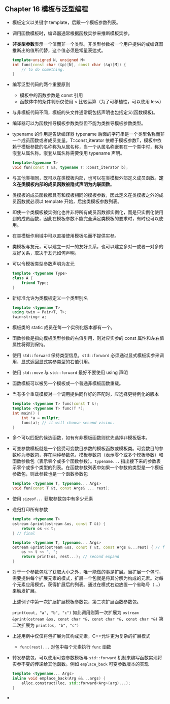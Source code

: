 ## Chapter 16 模板与泛型编程

- 模板定义以关键字 template，后跟一个模板参数列表。

- 调用函数模板时，编译器通常根据函数实参来推断模板实参。

- **非类型参数**表示一个值而非一个类型。非类型参数被一个用户提供的或编译器推断出的值所代替，这个值必须是常量表达式。

  ```cpp
  template<unsigned N, unsigned M>
  int func(const char (&p)[N], const char (&q)[M]) {
      // to do something.
  }
  ```

- 编写泛型代码的两个重要原则

  - 模板中的函数参数是 const 引用
  - 函数体中的条件判断仅使用 < 比较运算（为了可移植性，可以使用 less）

- 与非模板代码不同，模板的头文件通常既包括声明也包括定义(函数模板)。

- 编译器可以为函数推导模板参数类型但不能为类推导模板参数类型。

- typename 的作用是告诉编译器 typename 后面的字符串是一个类型名称而非一个成员函数或者成员变量。T::const_iterator 依赖于模板参数T，模板中依赖于模板参数的名称称为从属名称，当一个从属名称嵌套在一个类中时，称为嵌套从属名称。嵌套从属名称需要使用 typename 声明。

  ```cpp
  template<typename T>
  void fun(const T &a, typename T::const_iterator b);
  ```

- 与其他类相同，既可以在类模板内部，也可以在类模板外部定义成员函数。**定义在类模板内部的成员函数被隐式声明为内联函数**。

- 类模板的成员函数都具有和模板相同的模板参数，因此定义在类模板之外的成员函数就必须以 template 开始，后接类模板参数列表。

- 即使一个类模板被实例化也并非将所有成员函数都实例化，而是只实例化使用到的成员函数，因此在模板参数不能完全满足类模板的要求时，有时也可以使用。

- 在类模板作用域中可以直接使用模板名而不提供实参。

- 类模板与友元，可以建立一对一的友好关系，也可以建立多对一或者一对多的友好关系，取决于友元如何声明。

- 可以令模板类型参数声明为友元

  ```cpp
  template <typename Type>
  class A {
      friend Type;
  }
  ```

- 新标准允许为类模板定义一个类型别名

  ```cpp
  template <typename T>
  using twin = Pair<T, T>;
  twin<string> a;
  ```

- 模板类的 static 成员在每一个实例化版本都有一个。

- 函数参数是指向模板类型参数的右值引用，则对应实参的 const 属性和左右值属性将得到保持。

- 使用 `std::forward` 保持类型信息。`std::forward` 必须通过显式模板实参来调用，显式返回显式实参类型的右值引用。

- 使用 `std::move` 与 `std::forward` 最好不要使用 using 声明

- 函数模板可以被另一个模板或一个普通非模板函数重载。

- 当有多个重载模板对一个调用提供同样好的匹配时，应选择更特例化的版本

  ```cpp
  template <typename T> func(const T &);
  template <typename T> func(T *);
  int main() {
      int *a = nullptr;
      func(a); // it will choose second vision.
  }
  ```

- 多个可以匹配的候选函数，如有有非模板函数则优先选择非模板版本。

- 可变参数模板就是一个接受可变数目参数的模板函数或模板类。可变数目的参数称为参数包，存在两种参数包，模板参数包（表示零个或多个模板参数）和函数参数包（表示零个或多个函数参数）。`typename...` 指出接下来的参数表示零个或多个类型的列表。在函数参数列表中如果一个参数的类型是一个模板参数包，则此参数也是一个函数参数包

  ```cpp
  template <typename T, typename... Args>
  void fun(const T &t, const Args& ... rest);
  ```

- 使用 `sizeof...` 获取参数包中有多少元素

- 递归打印所有参数

  ```cpp
  template <typename T>
  ostream &print(ostream &os, const T &t) {
      return os << t;
  } // final
  
  template <typename T, typename... Args>
  ostream &print(ostream &os, const T &t, const Args &...rest) { // first expand
      os << t << ", ";
      return print(os, rest...); // second expand
  }
  ```

- 对于一个参数包除了获取大小之外，唯一能做的事是扩展。当扩展一个包时，需要提供每个扩展元素的模式，扩展一个包就是将其分解为构成的元素。对每个元素应用模式，获得扩展后的列表。通过在模式右边放置一个省略号（...）来触发扩展。

  上述例子中第一次扩展扩展模板参数包，第二次扩展函数参数包。

  `print(cout, "a", "b", "c")` 如此调用则第一次扩展为 `ostream &print(ostream &os, const char *&, const char *&, const char *&)` 第二次扩展为 `print(os, "b", "c")` 

- 上述用例中仅仅将包扩展为其构成元素，C++允许更为复杂的扩展模式 

  - `func(rest)...` 对包中每个元素执行 `func`  函数

- 转发参数包，可以使用可变参数模板与 `std::forward` 机制来编写函数实现将实参不变的传递给其他函数。例如 `emplace_back` 可变参数版本的实现

  ```cpp
  template <typename... Args>
  inline void emplace_back(Arg &&...args) {
      alloc.construct(loc, std::forward<Arg>(arg)...);
  }
  ```

- 
